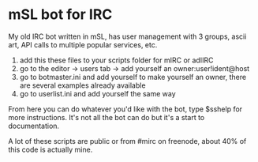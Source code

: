 # mSL bot for IRC
My old IRC bot written in mSL, has user management with 3 groups, ascii art, API calls to multiple popular services, etc. 

1. add this these files to your scripts folder for mIRC or adIIRC
2. go to the editor -> users tab -> add yourself an owner:user!ident@host
3. go to botmaster.ini and add yourself to make yourself an owner, there are several examples already available
4. go to userlist.ini and add yourself the same way

From here you can do whatever you'd like with the bot, type $sshelp for more instructions. It's not all the bot can do but it's a start to documentation.

A lot of these scripts are public or from #mirc on freenode, about 40% of this code is actually mine.
